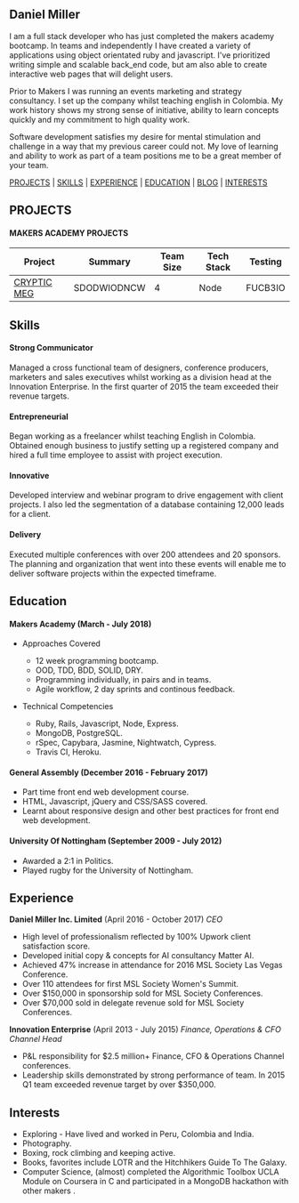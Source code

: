 
## Daniel Miller

I am a full stack developer who has just completed the makers academy bootcamp. In teams and independently I have created a variety of applications using object orientated ruby and javascript. I've prioritized writing simple and scalable back_end code, but am also able to create interactive web pages that will delight users. 

Prior to Makers I was running an events marketing and strategy consultancy. I set up the company whilst teaching english in Colombia. My work history shows my strong sense of initiative, ability to learn concepts quickly and my commitment to high quality work. 

Software development satisfies my desire for mental stimulation and challenge in a way that my previous career could not. My love of learning and ability to work as part of a team positions me to be a great member of your team.

[PROJECTS](#Projects) | [SKILLS](#Skills) | [EXPERIENCE](#Experience) | [EDUCATION](#Education) | [BLOG](https://medium.com/@danielmiller5791) | [INTERESTS](#Interests)

## PROJECTS

#### MAKERS ACADEMY PROJECTS
|Project|Summary|Team Size|Tech Stack|Testing|
|-------|-------|---------|----------|-------|
|[CRYPTIC MEG](https://github.com/Daniel57910/blockchain_project)|SDODWIODNCW|4|Node|FUCB3IO|

## Skills

#### Strong Communicator
Managed a cross functional team of designers, conference producers, marketers and sales executives whilst working as a division head at the Innovation Enterprise. In the first quarter of 2015 the team exceeded their revenue targets.
#### Entrepreneurial 
Began working as a freelancer whilst teaching English in Colombia. Obtained enough business to justify setting up a registered company and hired a full time employee to assist with project execution. 
#### Innovative 
Developed interview and webinar program to drive engagement with client projects. I also led the segmentation of a database containing 12,000 leads for a client.
#### Delivery
Executed multiple conferences with over 200 attendees and 20 sponsors. The planning and organization that went into these events will enable me to deliver software projects within the expected timeframe. 

## Education

#### Makers Academy (March - July 2018)
* Approaches Covered
  - 12 week programming bootcamp.
  - OOD, TDD, BDD, SOLID, DRY.
  - Programming individually, in pairs and in teams.
  - Agile workflow, 2 day sprints and continous feedback.

* Technical Competencies
   - Ruby, Rails, Javascript, Node, Express.
  - MongoDB, PostgreSQL.
  - rSpec, Capybara, Jasmine, Nightwatch, Cypress.
  - Travis CI, Heroku.

#### General Assembly (December 2016 - February 2017)
 - Part time front end web development course.
 - HTML, Javascript, jQuery and CSS/SASS covered.
 - Learnt about responsive design and other best practices for front end web development.

#### University Of Nottingham (September 2009 - July 2012)
 - Awarded a 2:1 in Politics.
 - Played rugby for the University of Nottingham.

## Experience

**Daniel Miller Inc. Limited** (April 2016 - October 2017)
*CEO*
 - High level of professionalism reflected by 100% Upwork client satisfaction score.
 - Developed initial copy & concepts for AI consultancy Matter AI.
 - Achieved 47% increase in attendance for 2016 MSL Society Las Vegas Conference.
 - Over 110 attendees for first MSL Society Women's Summit.
 - Over $150,000 in sponsorship sold for MSL Society Conferences.
 - Over $70,000 sold in delegate revenue sold for MSL Society Conferences.

**Innovation Enterprise** (April 2013 - July 2015)
*Finance, Operations & CFO Channel Head*
 - P&L responsibility for $2.5 million+ Finance, CFO & Operations Channel conferences.
 - Leadership skills demonstrated by strong performance of team. In 2015 Q1 team exceeded revenue target by over $350,000.
 
## Interests

 - Exploring - Have lived and worked in Peru, Colombia and India. 
 - Photography.
 - Boxing, rock climbing and keeping active.
 - Books, favorites include LOTR and the Hitchhikers Guide To The Galaxy.
 - Computer Science, (almost) completed the Algorithmic Toolbox UCLA Module on Coursera in C and participated in a MongoDB hackathon with other makers .

